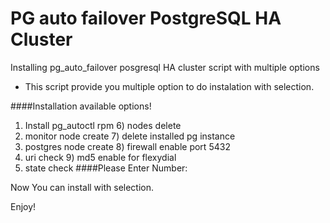 # PG auto failover PostgreSQL HA Cluster  
Installing pg_auto_failover posgresql HA cluster script with multiple options

- This script provide you multiple option to do instalation with selection.

####Installation available options!
1) Install pg_autoctl rpm        6) nodes delete
2) monitor node create           7) delete installed pg instance
3) postgres node create          8) firewall enable port 5432
4) uri check                     9) md5 enable for flexydial
5) state check
####Please Enter Number:

Now You can install with selection.

Enjoy!

